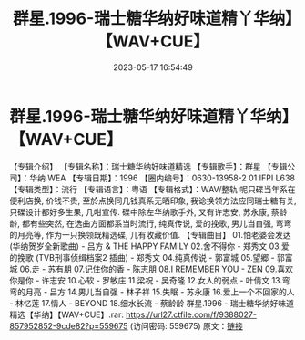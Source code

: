 ﻿---
title: 群星.1996-瑞士糖华纳好味道精丫华纳】【WAV+CUE】
date: 2023-05-17 16:54:49
categories: WAV车载音乐、镜像
tags: 华语中文
---
# 群星.1996-瑞士糖华纳好味道精丫华纳】【WAV+CUE】

【专辑介绍】
【专辑名称】：瑞士糖华纳好味道精选
【专辑歌手】：群星
【专辑公司】：华纳 WEA
【专辑日期】：1996
【圈内编号】：0630-13958-2 01 IFPI L638
【专辑类型】：流行
【专辑语言】：粤语
【专辑格式】：WAV/整轨
呢只碟当年系在便利店换, 价钱不贵, 至於点换同几钱真系无晒印象,
我谂换领方法应同瑞士糖有关, 只碟设计都好多生果, 几咁宣传.
碟中除左华纳歌手外, 又有许志安, 苏永康, 蔡龄龄, 都有些突然,
在选曲方面都系当时流行, 纯真传说, 爱的挽歌, 男儿当自强,
弯弯的月亮等, 作为一只换领既精选碟, 几有收藏价值.
【专辑曲目】
01.怕老婆会发达 (华纳贺岁全新歌曲) - 吕方 & THE HAPPY FAMILY
02.舍不得你 - 郑秀文
03.爱的挽歌 (TVB刑事侦缉档案2 插曲) - 郑秀文
04.纯真传说 - 郭富城
05.望郷 - 郭富城
06.走 - 苏有朋
07.记住你的香 - 陈志朋
08.I REMEMBER YOU - ZEN
09.喜欢你是你 - 许志安
10.心软 - 罗敏庄
11.梁祝 - 吴奇隆
12.女人的弱点 - 叶倩文
13.弯弯的月亮 - 吕方
14.男儿当自强 - 林子祥
15.失眠 - 苏永康
16.爱上一个不回家的人 - 林忆莲
17.情人 - BEYOND
18.细水长流 - 蔡龄龄
群星.1996 - 瑞士糖华纳好味道精选【华纳】【WAV+CUE】.rar: https://url27.ctfile.com/f/9388027-857952852-9cde82?p=559675
(访问密码: 559675)
原文：[链接](https://blog.sina.com.cn/s/blog_1647c7e76010311wu.html)